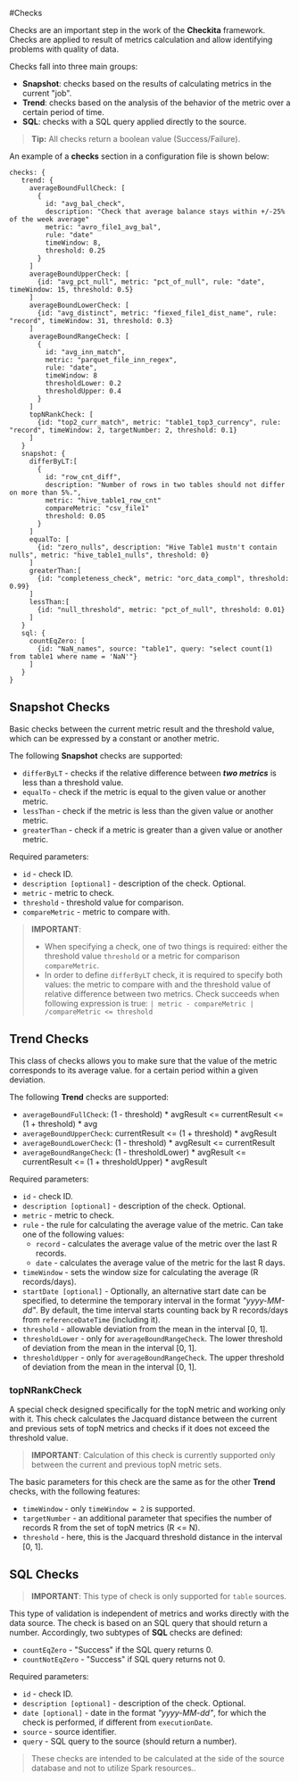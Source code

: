 #Checks

Checks are an important step in the work of the **Checkita** framework. Checks are applied to result of metrics
calculation and allow identifying problems with quality of data.

Checks fall into three main groups:

* **Snapshot**: checks based on the results of calculating metrics in the current "job".
* **Trend**: checks based on the analysis of the behavior of the metric over a certain period of time.
* **SQL**: checks with a SQL query applied directly to the source.

> **Tip:** All checks return a boolean value (Success/Failure).

An example of a **checks** section in a configuration file is shown below:

```hocon
checks: {
   trend: {
     averageBoundFullCheck: [
       {
         id: "avg_bal_check",
         description: "Check that average balance stays within +/-25% of the week average"
         metric: "avro_file1_avg_bal",
         rule: "date"
         timeWindow: 8,
         threshold: 0.25
       }
     ]
     averageBoundUpperCheck: [
       {id: "avg_pct_null", metric: "pct_of_null", rule: "date", timeWindow: 15, threshold: 0.5}
     ]
     averageBoundLowerCheck: [
       {id: "avg_distinct", metric: "fiexed_file1_dist_name", rule: "record", timeWindow: 31, threshold: 0.3}
     ]
     averageBoundRangeCheck: [
       {
         id: "avg_inn_match",
         metric: "parquet_file_inn_regex",
         rule: "date",
         timeWindow: 8
         thresholdLower: 0.2
         thresholdUpper: 0.4
       }
     ]
     topNRankCheck: [
       {id: "top2_curr_match", metric: "table1_top3_currency", rule: "record", timeWindow: 2, targetNumber: 2, threshold: 0.1}
     ]
   }
   snapshot: {
     differByLT:[
       {
         id: "row_cnt_diff",
         description: "Number of rows in two tables should not differ on more than 5%.",
         metric: "hive_table1_row_cnt"
         compareMetric: "csv_file1"
         threshold: 0.05
       }
     ]
     equalTo: [
       {id: "zero_nulls", description: "Hive Table1 mustn't contain nulls", metric: "hive_table1_nulls", threshold: 0}
     ]
     greaterThan:[
       {id: "completeness_check", metric: "orc_data_compl", threshold: 0.99}
     ]
     lessThan:[
       {id: "null_threshold", metric: "pct_of_null", threshold: 0.01}
     ]
   }
   sql: {
     countEqZero: [
       {id: "NaN_names", source: "table1", query: "select count(1) from table1 where name = 'NaN'"}
     ]
   }
}
```

## Snapshot Checks

Basic checks between the current metric result and the threshold value,
which can be expressed by a constant or another metric.

The following **Snapshot** checks are supported:

* `differByLT` - checks if the relative difference between ***two metrics*** is less than a threshold value.
* `equalTo` - check if the metric is equal to the given value or another metric.
* `lessThan` - check if the metric is less than the given value or another metric.
* `greaterThan` - check if a metric is greater than a given value or another metric.

Required parameters:

* `id` - check ID.
* `description [optional]` - description of the check. Optional.
* `metric` - metric to check.
* `threshold` - threshold value for comparison.
* `compareMetric` - metric to compare with.

> **IMPORTANT**:
>
> * When specifying a check, one of two things is required: either the threshold value `threshold`
>   or a metric for comparison `compareMetric`.
> * In order to define `differByLT` check, it is required to specify both values: the metric to compare with
>   and the threshold value of relative difference between two metrics. Check succeeds when following expression is true:
>   `| metric - compareMetric | /compareMetric <= threshold`

## Trend Checks

This class of checks allows you to make sure that the value of the metric corresponds to its average value.
for a certain period within a given deviation.

The following **Trend** checks are supported:

* `averageBoundFullCheck`: (1 - threshold) * avgResult <= currentResult <= (1 + threshold) * avg
* `averageBoundUpperCheck`: currentResult <= (1 + threshold) * avgResult
* `averageBoundLowerCheck`: (1 - threshold) * avgResult <= currentResult
* `averageBoundRangeCheck`: (1 - thresholdLower) * avgResult <= currentResult <= (1 + thresholdUpper) * avgResult

Required parameters:

* `id` - check ID.
* `description [optional]` - description of the check. Optional.
* `metric` - metric to check.
* `rule` - the rule for calculating the average value of the metric. Can take one of the following values:
    * `record` - calculates the average value of the metric over the last R records.
    * `date` - calculates the average value of the metric for the last R days.
* `timeWindow` - sets the window size for calculating the average (R records/days).
* `startDate [optional]` - Optionally, an alternative start date can be specified, to determine the temporary
  interval in the format _"yyyy-MM-dd"_. By default, the time interval starts counting back by
  R records/days from `referenceDateTime` (including it).
* `threshold` - allowable deviation from the mean in the interval [0, 1].
* `thresholdLower` - only for `averageBoundRangeCheck`. The lower threshold of deviation from the mean in the interval [0, 1].
* `thresholdUpper` - only for `averageBoundRangeCheck`. The upper threshold of deviation from the mean in the interval [0, 1].

### topNRankCheck

A special check designed specifically for the topN metric and working only with it.
This check calculates the Jacquard distance between the current and previous sets of topN metrics and checks if 
it does not exceed the threshold value.

> **IMPORTANT**: Calculation of this check is currently supported only between the current and previous topN metric sets.

The basic parameters for this check are the same as for the other **Trend** checks, with the following features:

* `timeWindow` - only `timeWindow = 2` is supported.
* `targetNumber` - an additional parameter that specifies the number of records R from the set of topN metrics (R <= N).
* `threshold` - here, this is the Jacquard threshold distance in the interval [0, 1].

## SQL Checks

> **IMPORTANT**: This type of check is only supported for `table` sources.

This type of validation is independent of metrics and works directly with the data source.
The check is based on an SQL query that should return a number. Accordingly, two subtypes of **SQL** checks are defined:

* `countEqZero` - "Success" if the SQL query returns 0.
* `countNotEqZero` - "Success" if SQL query returns not 0.

Required parameters:

* `id` - check ID.
* `description [optional]` - description of the check. Optional.
* `date [optional]` - date in the format _"yyyy-MM-dd"_, for which the check is performed, if different from `executionDate`.
* `source` - source identifier.
* `query` - SQL query to the source (should return a number).

> These checks are intended to be calculated at the side of the source database and not to utilize Spark resources..